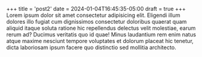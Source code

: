 +++
title = 'post2'
date = 2024-01-04T16:45:35-05:00
draft = true
+++
Lorem ipsum dolor sit amet consectetur adipisicing elit. Eligendi illum dolores illo fugiat cum dignissimos consectetur doloribus quaerat quam aliquid itaque soluta ratione hic repellendus delectus velit molestiae, earum rerum ad? Ducimus veritatis quo id quae! Minus laudantium rem enim natus atque maxime nesciunt tempore voluptates et dolorum placeat hic tenetur, dicta laboriosam ipsum facere quo distinctio sed mollitia architecto.